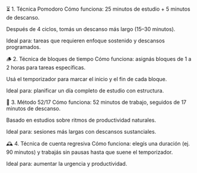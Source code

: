 ⏳ 1. Técnica Pomodoro
Cómo funciona: 25 minutos de estudio + 5 minutos de descanso.

Después de 4 ciclos, tomás un descanso más largo (15–30 minutos).

Ideal para: tareas que requieren enfoque sostenido y descansos programados.

🪵 2. Técnica de bloques de tiempo
Cómo funciona: asignás bloques de 1 a 2 horas para tareas específicas.

Usá el temporizador para marcar el inicio y el fin de cada bloque.

Ideal para: planificar un día completo de estudio con estructura.

🔄 3. Método 52/17
Cómo funciona: 52 minutos de trabajo, seguidos de 17 minutos de descanso.

Basado en estudios sobre ritmos de productividad naturales.

Ideal para: sesiones más largas con descansos sustanciales.

🕰️ 4. Técnica de cuenta regresiva
Cómo funciona: elegís una duración (ej. 90 minutos) y trabajás sin pausas hasta que suene el temporizador.

Ideal para: aumentar la urgencia y productividad.
